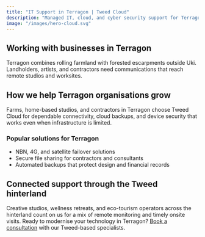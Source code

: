 ```yaml
---
title: "IT Support in Terragon | Tweed Cloud"
description: "Managed IT, cloud, and cyber security support for Terragon businesses through the Tweed hinterland."
image: "/images/hero-cloud.svg"
---
```


## Working with businesses in Terragon
Terragon combines rolling farmland with forested escarpments outside Uki. Landholders, artists, and contractors need communications that reach remote studios and worksites.

## How we help Terragon organisations grow
Farms, home-based studios, and contractors in Terragon choose Tweed Cloud for dependable connectivity, cloud backups, and device security that works even when infrastructure is limited.

### Popular solutions for Terragon
- NBN, 4G, and satellite failover solutions
- Secure file sharing for contractors and consultants
- Automated backups that protect design and financial records

## Connected support through the Tweed hinterland
Creative studios, wellness retreats, and eco-tourism operators across the hinterland count on us for a mix of remote monitoring and timely onsite visits. Ready to modernise your technology in Terragon? [Book a consultation](/consultation/) with our Tweed-based specialists.
